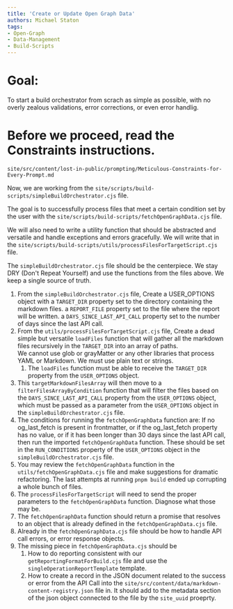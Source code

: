 ```yaml
---
title: 'Create or Update Open Graph Data'
authors: Michael Staton
tags:
- Open-Graph
- Data-Management
- Build-Scripts
---
```


# Goal:

To start a build orchestrator from scrach as simple as possible, with no overly zealous validations, error corrections, or even error handlig.  

# Before we proceed, read the Constraints instructions. 
`site/src/content/lost-in-public/prompting/Meticulous-Constraints-for-Every-Prompt.md`

Now, we are working from the `site/scripts/build-scripts/simpleBuildOrchestrator.cjs` file.  

The goal is to successfully process files that meet a certain condition set by the user with the `site/scripts/build-scripts/fetchOpenGraphData.cjs` file. 

We will also need to write a utility function that should be abstracted and versatile and handle exceptions and errors gracefully. We will write that in the `site/scripts/build-scripts/utils/processFilesForTargetScript.cjs` file.

The `simpleBuildOrchestrator.cjs` file should be the centerpiece. We stay DRY (Don't Repeat Yourself) and use the functions from the files above. We keep a single source of truth.  

1. From the `simpleBuildOrchestrator.cjs` file, Create a USER_OPTIONS object with 
   a `TARGET_DIR` property set to the directory containing the markdown files.
   a `REPORT_FILE` property set to the file where the report will be written.
   a `DAYS_SINCE_LAST_API_CALL` property set to the number of days since the last API call.
2. From the `utils/processFilesForTargetScript.cjs` file, Create a dead simple but versatile `loadFiles` function that will gather all the markdown files recursively  in the `TARGET_DIR` into an array of paths.  
   We cannot use glob or grayMatter or any other libraries that process YAML or Markdown. We must use plain text or strings. 
   1. The `loadFiles` function must be able to receive the `TARGET_DIR` property from the `USER_OPTIONS` object.
3. This `targetMarkdownFilesArray` will then move to a `filterFilesArrayByCondition` function that will filter the files based on the `DAYS_SINCE_LAST_API_CALL` property from the `USER_OPTIONS` object, which must be passed as a parameter from the `USER_OPTIONS` object in the `simpleBuildOrchestrator.cjs` file.
4. The conditions for running the `fetchOpenGraphData` function are: If no og_last_fetch is present in frontmatter, or if the og_last_fetch property has no value, or if it has been longer than 30 days since the last API call, then run the imported `fetchOpenGraphData` function. These should be set in the `RUN_CONDITIONS` property of the `USER_OPTIONS` object in the `simpleBuildOrchestrator.cjs` file.
5. You may review the `fetchOpenGraphData` function in the `utils/fetchOpenGraphData.cjs` file and make suggestions for dramatic refactoring.  The last attempts at running `pnpm build` ended up corrupting a whole bunch of files.  
6. The `processFilesForTargetScript` will need to send the proper parameters to the `fetchOpenGraphData` function.  Diagnose what those may be.  
7. The `fetchOpenGraphData` function should return a promise that resolves to an object that is already defined in the `fetchOpenGraphData.cjs` file.  
8. Already in the `fetchOpenGraphData.cjs` file should be how to handle API call errors, or error response objects.  
9. The missing piece in `fetchOpenGraphData.cjs` should be 
   1. How to do reporting consistent with our `getReportingFormatForBuild.cjs` file and use the `singleOperationReportTemplate` template.  
   2. How to create a record in the JSON document related to the success or error from the API Call into the `site/src/content/data/markdown-content-registry.json` file in.  It should add to the metadata section of the json object connected to the file by the `site_uuid` proeprty. 
